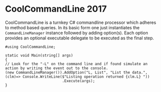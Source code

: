  # CoolCommandLine 2017
CoolCommandLine is a turnkey C# commandline processor which adheres to method based queries. In its basic form one just instantiates the `CommandLineManager` instance followed by adding option(s). Each option provides an optional executable delegate to be executed as the final step.

    #using CoolCommandLine;
    
    static void Main(string[] args)
    {
    // Look for the "-L" on the command line and if found simulate an action by writing the event out to the console. 
    (new CommandLineManager()).AddOption("L, List", "List the data.", (clm)=> Console.WriteLine($"Listing operation returned {clm.L} "))
                              .Execute(args);
    }
